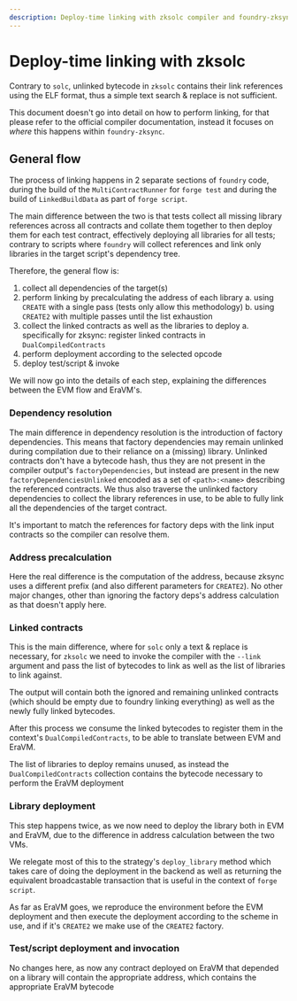 ```yaml
---
description: Deploy-time linking with zksolc compiler and foundry-zksync.
---
```


# Deploy-time linking with zksolc

Contrary to `solc`, unlinked bytecode in `zksolc` contains their link references using the ELF format, thus a simple text search & replace is not sufficient.

This document doesn't go into detail on how to perform linking, for that please refer to the official compiler documentation, instead it focuses on _where_ this happens within `foundry-zksync`.

## General flow

The process of linking happens in 2 separate sections of `foundry` code, during the build of the `MultiContractRunner` for `forge test` and during the build of `LinkedBuildData` as part of `forge script`.

The main difference between the two is that tests collect all missing library references across all contracts and collate them together to then deploy them for each test contract, effectively deploying all libraries for all tests; contrary to scripts where `foundry` will collect references and link only libraries in the target script's dependency tree.

Therefore, the general flow is:
1. collect all dependencies of the target(s)
2. perform linking by precalculating the address of each library
  a. using `CREATE` with a single pass (tests only allow this methodology)
  b. using `CREATE2` with multiple passes until the list exhaustion
3. collect the linked contracts as well as the libraries to deploy
  a. specifically for zksync: register linked contracts in `DualCompiledContracts`
4. perform deployment according to the selected opcode
5. deploy test/script & invoke 

We will now go into the details of each step, explaining the differences between the EVM flow and EraVM's.

### Dependency resolution

The main difference in dependency resolution is the introduction of factory dependencies. This means that factory dependencies may remain unlinked during compilation due to their reliance on a (missing) library.
Unlinked contracts don't have a bytecode hash, thus they are not present in the compiler output's `factoryDependencies`, but instead are present in the new `factoryDependenciesUnlinked` encoded as a set of `<path>:<name>` describing the referenced contracts.
We thus also traverse the unlinked factory dependencies to collect the library references in use, to be able to fully link all the dependencies of the target contract.

It's important to match the references for factory deps with the link input contracts so the compiler can resolve them.

### Address precalculation

Here the real difference is the computation of the address, because zksync uses a different prefix (and also different parameters for `CREATE2`). No other major changes, other than ignoring the factory deps's address calculation as that doesn't apply here.

### Linked contracts

This is the main difference, where for `solc` only a text & replace is necessary, for `zksolc` we need to invoke the compiler with the `--link` argument and pass the list of bytecodes to link as well as the list of libraries to link against.

The output will contain both the ignored and remaining unlinked contracts (which should be empty due to foundry linking everything) as well as the newly fully linked bytecodes.

After this process we consume the linked bytecodes to register them in the context's `DualCompiledContracts`, to be able to translate between EVM and EraVM.

The list of libraries to deploy remains unused, as instead the `DualCompiledContracts` collection contains the bytecode necessary to perform the EraVM deployment

### Library deployment

This step happens twice, as we now need to deploy the library both in EVM and EraVM, due to the difference in address calculation between the two VMs.

We relegate most of this to the strategy's `deploy_library` method which takes care of doing the deployment in the backend as well as returning the equivalent broadcastable transaction that is useful in the context of `forge script`.

As far as EraVM goes, we reproduce the environment before the EVM deployment and then execute the deployment according to the scheme in use, and if it's `CREATE2` we make use of the `CREATE2` factory.

### Test/script deployment and invocation

No changes here, as now any contract deployed on EraVM that depended on a library will contain the appropriate address, which contains the appropriate EraVM bytecode